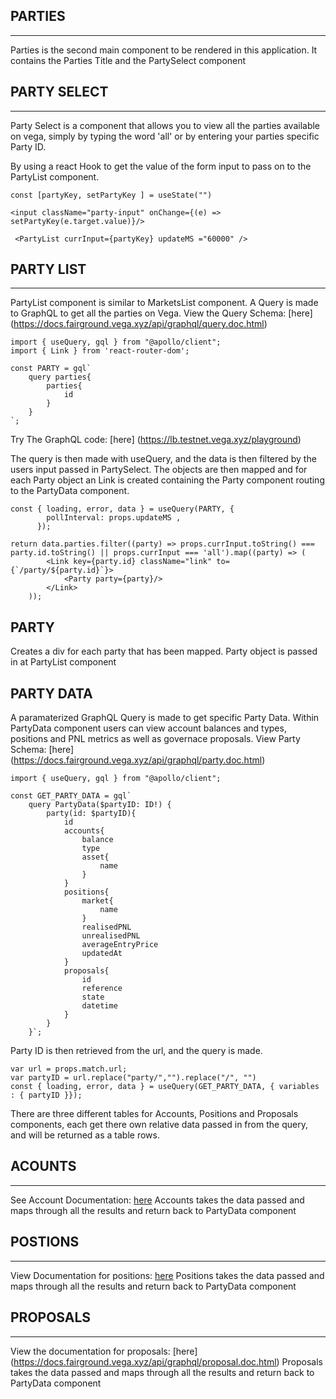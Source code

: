 ## PARTIES
-----------
Parties is the second main component to be rendered in this application. It contains the Parties Title and the PartySelect component

## PARTY SELECT
----------------
Party Select is a component that allows you to view all the parties available on vega, simply by typing the word 'all' or by entering your parties specific Party ID.

By using a react Hook to get the value of the form input to pass on to the PartyList component.

```
const [partyKey, setPartyKey ] = useState("")

<input className="party-input" onChange={(e) => setPartyKey(e.target.value)}/>

 <PartyList currInput={partyKey} updateMS ="60000" />

```

## PARTY LIST
--------------
PartyList component is similar to MarketsList component. A Query is made to GraphQL to get all the parties on Vega.
View the Query Schema: [here] (https://docs.fairground.vega.xyz/api/graphql/query.doc.html)
```
import { useQuery, gql } from "@apollo/client";
import { Link } from 'react-router-dom';

const PARTY = gql`
    query parties{
        parties{
            id 
        }
    }
`;
```
Try The GraphQL code: [here] (https://lb.testnet.vega.xyz/playground)

The query is then made with useQuery, and the data is then filtered by the users input passed in PartySelect.
The objects are then mapped and for each Party object an Link is created containing the Party component routing to the PartyData component.

```
const { loading, error, data } = useQuery(PARTY, {
        pollInterval: props.updateMS ,
      });

return data.parties.filter((party) => props.currInput.toString() === party.id.toString() || props.currInput === 'all').map((party) => (
        <Link key={party.id} className="link" to={`/party/${party.id}`}>
            <Party party={party}/>
        </Link>
    ));
```

## PARTY
Creates a div for each party that has been mapped. Party object is passed in at PartyList component

## PARTY DATA
A paramaterized GraphQL Query is made to get specific Party Data. Within PartyData component users can view account balances and types, positions and PNL metrics as well as governace proposals.
View Party Schema: [here] (https://docs.fairground.vega.xyz/api/graphql/party.doc.html)
```
import { useQuery, gql } from "@apollo/client";

const GET_PARTY_DATA = gql`
    query PartyData($partyID: ID!) {
        party(id: $partyID){
            id
            accounts{
                balance
                type
                asset{
                    name
                }
            }
            positions{
                market{
                    name
                }
                realisedPNL
                unrealisedPNL
                averageEntryPrice
                updatedAt
            }
            proposals{
                id
                reference
                state
                datetime
            }
        }
    }`;
```

Party ID is then retrieved from the url, and the query is made.
```
var url = props.match.url;
var partyID = url.replace("party/","").replace("/", "")
const { loading, error, data } = useQuery(GET_PARTY_DATA, { variables : { partyID }});
```

There are three different tables for Accounts, Positions and Proposals components, each get there own relative data passed in from the query, and will be returned as a table rows.

## ACOUNTS
-----------
See Account Documentation: [here](https://docs.fairground.vega.xyz/api/graphql/account.doc.html)
Accounts takes the data passed and maps through all the results and return back to PartyData component

## POSTIONS
-----------
View Documentation for positions: [here](https://docs.fairground.vega.xyz/api/graphql/position.doc.html)
Positions takes the data passed and maps through all the results and return back to PartyData component


## PROPOSALS
------------
View the documentation for proposals: [here] (https://docs.fairground.vega.xyz/api/graphql/proposal.doc.html)
Proposals takes the data passed and maps through all the results and return back to PartyData component